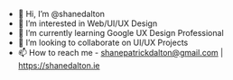 - 👋 Hi, I’m @shanedalton
- 👀 I’m interested in Web/UI/UX Design
- 🌱 I’m currently learning Google UX Design Professional
- 💞️ I’m looking to collaborate on UI/UX Projects
- 📫 How to reach me - shanepatrickdalton@gmail.com | https://shanedalton.ie

